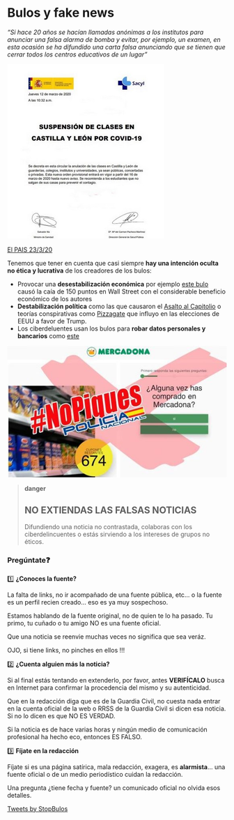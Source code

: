 # Bulos y fake news

*“Si hace 20 años se hacían llamadas anónimas a los institutos para anunciar una falsa alarma de bomba y evitar, por ejemplo, un examen, en esta ocasión se ha difundido una carta falsa anunciando que se tienen que cerrar todos los centros educativos de un lugar”*

![](/assets/bulo1.jpg)

[El PAIS 23/3/20](https://elpais.com/elpais/2020/03/21/hechos/1584803141_948265.html)

Tenemos que tener en cuenta que casi siempre **hay una intención oculta no ética y lucrativa** de los creadores de los bulos:

* Provocar una **desestabilización económica** por ejemplo [este bulo](https://elpais.com/internacional/2013/04/23/actualidad/1366738727_668448.html) causó la caía de 150 puntos en Wall Street con el considerable beneficio económico de los autores
* **Destabilización política** como las que causaron el [Asalto al Capitolio](https://es.wikipedia.org/wiki/Asalto_al_Capitolio_de_los_Estados_Unidos_de_2021#Planificaci%C3%B3n_del_ataque) o teorías conspirativas como [Pizzagate](https://es.wikipedia.org/wiki/Pizzagate) que influyo en las elecciones de EEUU a favor de Trump.
* Los ciberdeluentes usan los bulos para **robar datos personales y bancarios** como [este](https://www.abc.es/espana/comunidad-valenciana/abci-policia-nacional-alerta-estafa-sobre-mercadona-procedente-estados-unidos-202005311117_noticia.html?ref=https:%2F%2Fwww.google.com%2F)

![](/assets/bulo3.jpg)

>**danger**
>## NO EXTIENDAS LAS FALSAS NOTICIAS
> Difundiendo una noticia no contrastada, colaboras con los ciberdelincuentes o estás sirviendo a los intereses de grupos no éticos.

### Pregúntate❓

1️⃣ **¿Conoces la fuente?**

La falta de links, no ir acompañado de una fuente pública, etc... o la fuente es un perfil recien creado... eso es ya muy sospechoso.

Estamos hablando de la fuente original, no de quien te lo ha pasado. Tu primo, tu cuñado o tu amigo NO es una fuente oficial.

Que una noticia se reenvie muchas veces no significa que sea veráz.

OJO, si tiene links, no pinches en ellos !!!

2️⃣ **¿Cuenta alguien más la noticia?**

Si al final estás tentando en extenderlo, por favor, antes **VERIFÍCALO** busca en Internet para confirmar la procedencia del mismo y su autenticidad.

Que en la redacción diga que es de la Guardia Civil, no cuesta nada entrar en la cuenta oficial de la web o RRSS de la Guardia Civil si dicen esa noticia. Si no lo dicen es que NO ES VERDAD.

Si la noticia es de hace varias horas y ningún medio de comunicación profesional ha hecho eco, entonces ES FALSO.


3️⃣ **Fíjate en la redacción**

Fíjate si es una página satírica, mala redacción, exagera, es **alarmista**... una fuente oficial o de un medio periodístico cuidan la redacción.

Una pregunta ¿tiene fecha y fuente? un comunicado oficial no olvida esos detalles.

<a class="twitter-timeline" href="https://twitter.com/StopBulos?ref_src=twsrc%5Etfw">Tweets by StopBulos</a> <script async src="https://platform.twitter.com/widgets.js" charset="utf-8"></script>
